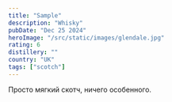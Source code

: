 ```yaml
---
title: "Sample"
description: "Whisky"
pubDate: "Dec 25 2024"
heroImage: "/src/static/images/glendale.jpg"
rating: 6
distillery: ""
country: "UK"
tags: ["scotch"]
---
```


Просто мягкий скотч, ничего особенного.
